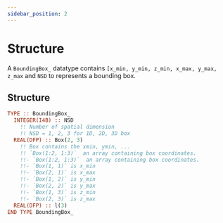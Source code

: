 ```yaml
---
sidebar_position: 2
---
```


# Structure

<!-- markdownlint-disable MD013 MD024 -->

A `BoundingBox_` datatype contains `[x_min, y_min, z_min, x_max, y_max, z_max` and `NSD` to represents a bounding box.

## Structure

```fortran
TYPE :: BoundingBox_
  INTEGER(I4B) :: NSD
    !! Number of spatial dimension
    !! NSD = 1, 2, 3 for 1D, 2D, 3D box
  REAL(DFP) :: Box(2, 3)
    !! Box contains the xmin, ymin, ...
    !! `Box(1:2, 1:3)`  an array containing box coordinates.
    !!- `Box(1:2, 1:3)`  an array containing box coordinates.
    !!- `Box(1, 1)` is x_min
    !!- `Box(2, 1)` is x_max
    !!- `Box(1, 2)` is y_min
    !!- `Box(2, 2)` is y_max
    !!- `Box(1, 3)` is z_min
    !!- `Box(2, 3)` is z_max
  REAL(DFP) :: l(3)
END TYPE BoundingBox_
```
